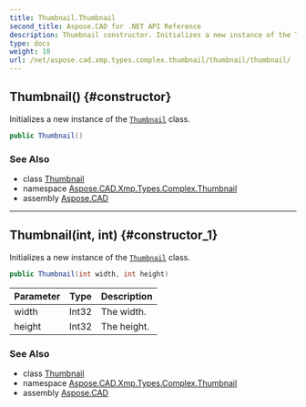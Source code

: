 ```yaml
---
title: Thumbnail.Thumbnail
second_title: Aspose.CAD for .NET API Reference
description: Thumbnail constructor. Initializes a new instance of the Thumbnail class
type: docs
weight: 10
url: /net/aspose.cad.xmp.types.complex.thumbnail/thumbnail/thumbnail/
---
```

## Thumbnail() {#constructor}

Initializes a new instance of the [`Thumbnail`](../) class.

```csharp
public Thumbnail()
```

### See Also

* class [Thumbnail](../)
* namespace [Aspose.CAD.Xmp.Types.Complex.Thumbnail](../../../aspose.cad.xmp.types.complex.thumbnail/)
* assembly [Aspose.CAD](../../../)

---

## Thumbnail(int, int) {#constructor_1}

Initializes a new instance of the [`Thumbnail`](../) class.

```csharp
public Thumbnail(int width, int height)
```

| Parameter | Type | Description |
| --- | --- | --- |
| width | Int32 | The width. |
| height | Int32 | The height. |

### See Also

* class [Thumbnail](../)
* namespace [Aspose.CAD.Xmp.Types.Complex.Thumbnail](../../../aspose.cad.xmp.types.complex.thumbnail/)
* assembly [Aspose.CAD](../../../)


